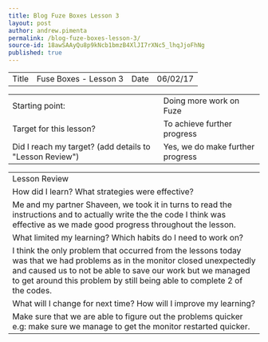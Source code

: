 ```yaml
---
title: Blog Fuze Boxes Lesson 3
layout: post
author: andrew.pimenta
permalink: /blog-fuze-boxes-lesson-3/
source-id: 18awSAAyQu8p9kNcb1bmzB4XlJI7rXNc5_lhqJjoFhNg
published: true
---
```

<table>
  <tr>
    <td>Title</td>
    <td>Fuse Boxes - Lesson 3</td>
    <td>Date</td>
    <td>06/02/17</td>
  </tr>
</table>


<table>
  <tr>
    <td>Starting point:</td>
    <td>Doing more work on Fuze</td>
  </tr>
  <tr>
    <td>Target for this lesson?</td>
    <td>To achieve further progress</td>
  </tr>
  <tr>
    <td>Did I reach my target? 
(add details to "Lesson Review")</td>
    <td> Yes, we do make further progress</td>
  </tr>
</table>


<table>
  <tr>
    <td>Lesson Review</td>
  </tr>
  <tr>
    <td>How did I learn? What strategies were effective? </td>
  </tr>
  <tr>
    <td>Me and my partner Shaveen, we took it in turns to read the instructions and to actually write the the code I think was effective as we made good progress throughout the lesson.</td>
  </tr>
  <tr>
    <td>What limited my learning? Which habits do I need to work on? </td>
  </tr>
  <tr>
    <td>I think the only problem that occurred from the lessons today was that we had problems as in the monitor closed unexpectedly and caused us to not be able to save our work but we managed to get around this problem by still being able to complete 2 of the codes.</td>
  </tr>
  <tr>
    <td>What will I change for next time? How will I improve my learning?</td>
  </tr>
  <tr>
    <td>Make sure that we are able to figure out the problems quicker e.g: make sure we manage to get the monitor restarted quicker.</td>
  </tr>
</table>


